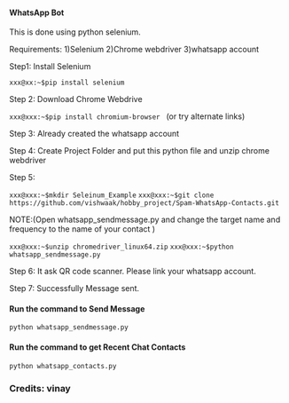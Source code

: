 #### WhatsApp Bot
This is done using python selenium.

Requirements:
1)Selenium
2)Chrome webdriver
3)whatsapp account

Step1: Install Selenium

```xxx@xx:~$pip install selenium ```

Step 2: Download Chrome Webdrive

```xxx@xxx:~$pip install chromium-browser ```
(or try alternate links)

Step 3: Already created the whatsapp account

Step 4: Create Project Folder and put this python file and unzip chrome webdriver

Step 5:

``` xxx@xxx:~$mkdir Seleinum_Example ```
``` xxx@xxx:~$git clone https://github.com/vishwaak/hobby_project/Spam-WhatsApp-Contacts.git ```

NOTE:(Open whatsapp_sendmessage.py and change the target name and frequency to the name of your contact )

``` xxx@xxx:~$unzip chromedriver_linux64.zip ```
``` xxx@xxx:~$python whatsapp_sendmessage.py ```

Step 6: It ask QR code scanner. Please link your whatsapp account.

Step 7: Successfully Message sent.



#### Run the command to Send Message

``` python whatsapp_sendmessage.py ```


#### Run the command to get Recent Chat Contacts

``` python whatsapp_contacts.py ```

### Credits: vinay

